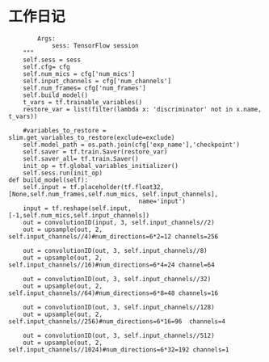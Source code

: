 # 工作日记

			Args:
				sess: TensorFlow session
		"""
		self.sess = sess
		self.cfg= cfg
		self.num_mics = cfg['num_mics']
		self.input_channels = cfg['num_channels']
		self.num_frames= cfg['num_frames']
		self.build_model()
		t_vars = tf.trainable_variables()
		restore_var = list(filter(lambda x: 'discriminator' not in x.name, t_vars))
		
		#variables_to_restore = slim.get_variables_to_restore(exclude=exclude)
		self.model_path = os.path.join(cfg['exp_name'],'checkpoint')
		self.saver = tf.train.Saver(restore_var)
		self.saver_all= tf.train.Saver()
		init_op = tf.global_variables_initializer()
		self.sess.run(init_op)
	def build_model(self):
		self.input = tf.placeholder(tf.float32,[None,self.num_frames,self.num_mics, self.input_channels],
                                        name='input')
		input = tf.reshape(self.input,[-1,self.num_mics,self.input_channels])
		out = convolutionID(input, 3, self.input_channels//2)
		out = upsample(out, 2, self.input_channels//4)#num_directions=6*2=12 channels=256
		
		out = convolutionID(out, 3, self.input_channels//8)
		out = upsample(out, 2, self.input_channels//16)#num_directions=6*4=24 channel=64
		
		out = convolutionID(out, 3, self.input_channels//32)
		out = upsample(out, 2, self.input_channels//64)#num_directions=6*8=48 channels=16
		
		out = convolutionID(out, 3, self.input_channels//128)
		out = upsample(out, 2, self.input_channels//256)#num_directions=6*16=96  channels=4
		
		out = convolutionID(out, 3, self.input_channels//512)
		out = upsample(out, 2, self.input_channels//1024)#num_directions=6*32=192 channels=1
	
